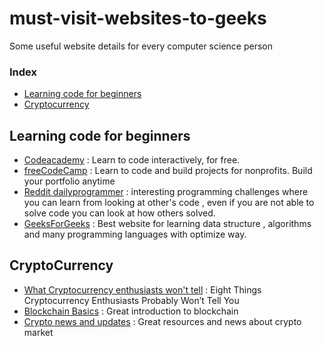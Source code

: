 # must-visit-websites-to-geeks
Some useful website details for every computer science person 


<h3>Index</h3>
<ul>
<li><a href="#Learning-code-for-beginners">Learning code for beginners</a></li>
<li><a href="#cryptocurrency">Cryptocurrency</a></li>
 </ul>
 
 ## Learning code for beginners
- [Codeacademy](https://www.codecademy.com) : Learn to code interactively, for free.
- [freeCodeCamp](https://www.freecodecamp.org) : Learn to code and build projects for nonprofits. Build your portfolio anytime
- [Reddit dailyprogrammer](https://www.reddit.com/r/dailyprogrammer/) : interesting programming challenges where you can learn from looking at other's code , even if you are not able to solve code you can look at how others solved.
- [GeeksForGeeks](https://www.geeksforgeeks.org/) : Best website for learning data structure , algorithms and many programming languages with optimize way.

 ## CryptoCurrency
- [What Cryptocurrency  enthusiasts won't tell](http://www.ofnumbers.com/2017/09/21/eight-things-cryptocurrency-enthusiasts-probably-wont-tell-you/) : Eight Things Cryptocurrency Enthusiasts Probably Won’t Tell You
- [Blockchain Basics](https://www.sitepen.com/blog/2017/09/21/blockchain-basics/) : Great introduction to blockchain
- [Crypto news and updates](https://cryptopanic.com/) : Great resources and news about crypto market
